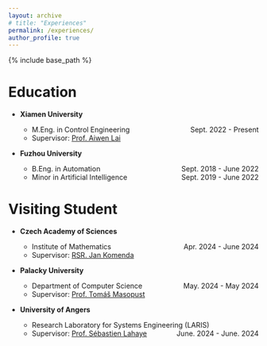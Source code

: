 ```yaml
---
layout: archive
# title: "Experiences"
permalink: /experiences/
author_profile: true
---
```


{% include base_path %}

# Education
- **Xiamen University**
    - M.Eng. in Control Engineering <span style="float:right"> Sept. 2022 - Present</span>
    - Supervisor: [Prof. Aiwen Lai](https://aivens123.github.io/aiwenlai.github.io/)

- **Fuzhou University**
    - B.Eng. in Automation <span style="float:right"> Sept. 2018 - June 2022</span>
    - Minor in Artificial Intelligence <span style="float:right"> Sept. 2019 - June 2022</span>

# Visiting Student
- **Czech Academy of Sciences**
    - Institute of Mathematics <span style="float:right"> Apr. 2024 - June 2024</span>
    - Supervisor: [RSR. Jan Komenda](https://www.math.cas.cz/index.php/members/researcher/50)

- **Palacky University**
    - Department of Computer Science <span style="float:right"> May. 2024 - May 2024</span>
    - Supervisor: [Prof. Tom&aacute;&scaron; Masopust](https://apollo.inf.upol.cz/~masopust/)

- **University of Angers**
    - Research Laboratory for Systems Engineering (LARIS) <span style="float:right"> June. 2024 - June. 2024</span>
    - Supervisor: [Prof. S&eacute;bastien Lahaye](http://perso-laris.univ-angers.fr/~lahaye/)